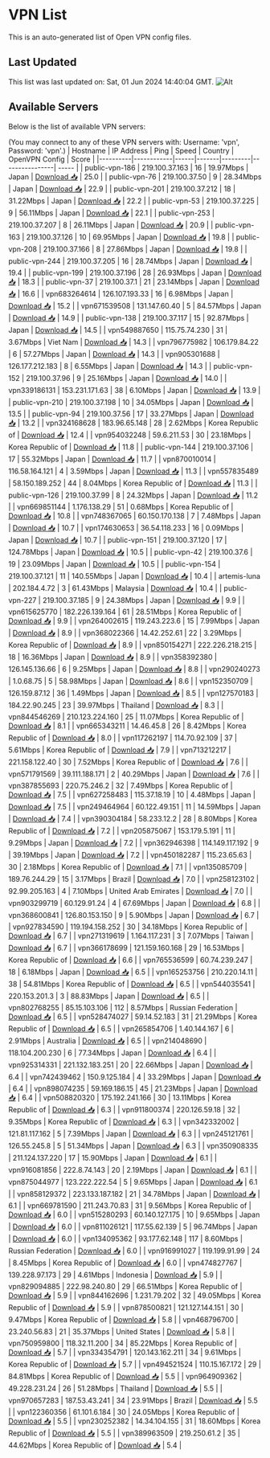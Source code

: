 # VPN List

This is an auto-generated list of Open VPN config files.

## Last Updated

This list was last updated on: Sat, 01 Jun 2024 14:40:04 GMT.
![Alt](https://repobeats.axiom.co/api/embed/186b98318ef1479477931607c1ad7d823f12451f.svg "Repobeats analytics image")

## Available Servers

Below is the list of available VPN servers:

(You may connect to any of these VPN servers with: Username: 'vpn', Password: 'vpn'.)
| Hostname | IP Address | Ping | Speed | Country | OpenVPN Config | Score |
|----------|------------|------|-------|---------|----------------| ----- |
| public-vpn-186 | 219.100.37.163 | 16 | 19.97Mbps | Japan | [Download 📥](./configs/server_0_JP.ovpn) | 25.0 |
| public-vpn-76 | 219.100.37.50 | 9 | 28.34Mbps | Japan | [Download 📥](./configs/server_1_JP.ovpn) | 22.9 |
| public-vpn-201 | 219.100.37.212 | 18 | 31.22Mbps | Japan | [Download 📥](./configs/server_2_JP.ovpn) | 22.2 |
| public-vpn-53 | 219.100.37.225 | 9 | 56.11Mbps | Japan | [Download 📥](./configs/server_3_JP.ovpn) | 22.1 |
| public-vpn-253 | 219.100.37.207 | 8 | 26.11Mbps | Japan | [Download 📥](./configs/server_4_JP.ovpn) | 20.9 |
| public-vpn-163 | 219.100.37.126 | 10 | 69.95Mbps | Japan | [Download 📥](./configs/server_5_JP.ovpn) | 19.8 |
| public-vpn-208 | 219.100.37.166 | 8 | 27.86Mbps | Japan | [Download 📥](./configs/server_6_JP.ovpn) | 19.8 |
| public-vpn-244 | 219.100.37.205 | 16 | 28.74Mbps | Japan | [Download 📥](./configs/server_7_JP.ovpn) | 19.4 |
| public-vpn-199 | 219.100.37.196 | 28 | 26.93Mbps | Japan | [Download 📥](./configs/server_8_JP.ovpn) | 18.3 |
| public-vpn-37 | 219.100.37.1 | 21 | 23.14Mbps | Japan | [Download 📥](./configs/server_9_JP.ovpn) | 16.6 |
| vpn683264614 | 126.107.193.33 | 16 | 6.98Mbps | Japan | [Download 📥](./configs/server_10_JP.ovpn) | 15.2 |
| vpn671539508 | 131.147.60.40 | 5 | 84.57Mbps | Japan | [Download 📥](./configs/server_11_JP.ovpn) | 14.9 |
| public-vpn-138 | 219.100.37.117 | 15 | 92.87Mbps | Japan | [Download 📥](./configs/server_12_JP.ovpn) | 14.5 |
| vpn549887650 | 115.75.74.230 | 31 | 3.67Mbps | Viet Nam | [Download 📥](./configs/server_13_VN.ovpn) | 14.3 |
| vpn796775982 | 106.179.84.22 | 6 | 57.27Mbps | Japan | [Download 📥](./configs/server_14_JP.ovpn) | 14.3 |
| vpn905301688 | 126.177.212.183 | 8 | 6.55Mbps | Japan | [Download 📥](./configs/server_15_JP.ovpn) | 14.3 |
| public-vpn-152 | 219.100.37.96 | 9 | 25.16Mbps | Japan | [Download 📥](./configs/server_16_JP.ovpn) | 14.0 |
| vpn339186131 | 153.231.171.63 | 38 | 6.10Mbps | Japan | [Download 📥](./configs/server_17_JP.ovpn) | 13.9 |
| public-vpn-210 | 219.100.37.198 | 10 | 34.05Mbps | Japan | [Download 📥](./configs/server_18_JP.ovpn) | 13.5 |
| public-vpn-94 | 219.100.37.56 | 17 | 33.27Mbps | Japan | [Download 📥](./configs/server_19_JP.ovpn) | 13.2 |
| vpn324168628 | 183.96.65.148 | 28 | 2.62Mbps | Korea Republic of | [Download 📥](./configs/server_20_KR.ovpn) | 12.4 |
| vpn954032248 | 59.6.211.53 | 30 | 23.18Mbps | Korea Republic of | [Download 📥](./configs/server_21_KR.ovpn) | 11.8 |
| public-vpn-144 | 219.100.37.106 | 17 | 55.32Mbps | Japan | [Download 📥](./configs/server_22_JP.ovpn) | 11.7 |
| vpn870010014 | 116.58.164.121 | 4 | 3.59Mbps | Japan | [Download 📥](./configs/server_23_JP.ovpn) | 11.3 |
| vpn557835489 | 58.150.189.252 | 44 | 8.04Mbps | Korea Republic of | [Download 📥](./configs/server_24_KR.ovpn) | 11.3 |
| public-vpn-126 | 219.100.37.99 | 8 | 24.32Mbps | Japan | [Download 📥](./configs/server_25_JP.ovpn) | 11.2 |
| vpn669851144 | 1.176.138.29 | 51 | 0.68Mbps | Korea Republic of | [Download 📥](./configs/server_26_KR.ovpn) | 10.8 |
| vpn748367065 | 60.150.170.138 | 7 | 7.48Mbps | Japan | [Download 📥](./configs/server_27_JP.ovpn) | 10.7 |
| vpn174630653 | 36.54.118.233 | 16 | 0.09Mbps | Japan | [Download 📥](./configs/server_28_JP.ovpn) | 10.7 |
| public-vpn-151 | 219.100.37.120 | 17 | 124.78Mbps | Japan | [Download 📥](./configs/server_29_JP.ovpn) | 10.5 |
| public-vpn-42 | 219.100.37.6 | 19 | 23.09Mbps | Japan | [Download 📥](./configs/server_30_JP.ovpn) | 10.5 |
| public-vpn-154 | 219.100.37.121 | 11 | 140.55Mbps | Japan | [Download 📥](./configs/server_31_JP.ovpn) | 10.4 |
| artemis-luna | 202.184.4.72 | 3 | 61.43Mbps | Malaysia | [Download 📥](./configs/server_32_MY.ovpn) | 10.4 |
| public-vpn-227 | 219.100.37.185 | 9 | 24.38Mbps | Japan | [Download 📥](./configs/server_33_JP.ovpn) | 9.9 |
| vpn615625770 | 182.226.139.164 | 61 | 28.51Mbps | Korea Republic of | [Download 📥](./configs/server_34_KR.ovpn) | 9.9 |
| vpn264002615 | 119.243.223.6 | 15 | 7.99Mbps | Japan | [Download 📥](./configs/server_35_JP.ovpn) | 8.9 |
| vpn368022366 | 14.42.252.61 | 22 | 3.29Mbps | Korea Republic of | [Download 📥](./configs/server_36_KR.ovpn) | 8.9 |
| vpn850154271 | 222.226.218.215 | 18 | 16.36Mbps | Japan | [Download 📥](./configs/server_37_JP.ovpn) | 8.9 |
| vpn358392380 | 126.145.136.66 | 6 | 9.25Mbps | Japan | [Download 📥](./configs/server_38_JP.ovpn) | 8.8 |
| vpn290240273 | 1.0.68.75 | 5 | 58.98Mbps | Japan | [Download 📥](./configs/server_39_JP.ovpn) | 8.6 |
| vpn152350709 | 126.159.87.12 | 36 | 1.49Mbps | Japan | [Download 📥](./configs/server_40_JP.ovpn) | 8.5 |
| vpn127570183 | 184.22.90.245 | 23 | 39.97Mbps | Thailand | [Download 📥](./configs/server_41_TH.ovpn) | 8.3 |
| vpn844546269 | 210.123.224.160 | 25 | 11.07Mbps | Korea Republic of | [Download 📥](./configs/server_42_KR.ovpn) | 8.1 |
| vpn665343211 | 14.46.45.8 | 26 | 8.42Mbps | Korea Republic of | [Download 📥](./configs/server_43_KR.ovpn) | 8.0 |
| vpn117262197 | 114.70.92.109 | 37 | 5.61Mbps | Korea Republic of | [Download 📥](./configs/server_44_KR.ovpn) | 7.9 |
| vpn713212217 | 221.158.122.40 | 30 | 7.52Mbps | Korea Republic of | [Download 📥](./configs/server_45_KR.ovpn) | 7.6 |
| vpn571791569 | 39.111.188.171 | 2 | 40.29Mbps | Japan | [Download 📥](./configs/server_46_JP.ovpn) | 7.6 |
| vpn387855693 | 220.75.246.2 | 32 | 7.49Mbps | Korea Republic of | [Download 📥](./configs/server_47_KR.ovpn) | 7.5 |
| vpn627258483 | 115.37.18.19 | 10 | 4.48Mbps | Japan | [Download 📥](./configs/server_48_JP.ovpn) | 7.5 |
| vpn249464964 | 60.122.49.151 | 11 | 14.59Mbps | Japan | [Download 📥](./configs/server_49_JP.ovpn) | 7.4 |
| vpn390304184 | 58.233.12.2 | 28 | 8.80Mbps | Korea Republic of | [Download 📥](./configs/server_50_KR.ovpn) | 7.2 |
| vpn205875067 | 153.179.5.191 | 11 | 9.29Mbps | Japan | [Download 📥](./configs/server_51_JP.ovpn) | 7.2 |
| vpn362946398 | 114.149.117.192 | 9 | 39.19Mbps | Japan | [Download 📥](./configs/server_52_JP.ovpn) | 7.2 |
| vpn450182287 | 115.23.65.63 | 30 | 2.18Mbps | Korea Republic of | [Download 📥](./configs/server_53_KR.ovpn) | 7.1 |
| vpn135085709 | 189.76.244.29 | 15 | 3.17Mbps | Brazil | [Download 📥](./configs/server_54_BR.ovpn) | 7.0 |
| vpn258123102 | 92.99.205.163 | 4 | 7.10Mbps | United Arab Emirates | [Download 📥](./configs/server_55_AE.ovpn) | 7.0 |
| vpn903299719 | 60.129.91.24 | 4 | 67.69Mbps | Japan | [Download 📥](./configs/server_56_JP.ovpn) | 6.8 |
| vpn368600841 | 126.80.153.150 | 9 | 5.90Mbps | Japan | [Download 📥](./configs/server_57_JP.ovpn) | 6.7 |
| vpn927834590 | 119.194.158.252 | 30 | 34.18Mbps | Korea Republic of | [Download 📥](./configs/server_58_KR.ovpn) | 6.7 |
| vpn271319619 | 1.164.117.231 | 3 | 7.07Mbps | Taiwan | [Download 📥](./configs/server_59_TW.ovpn) | 6.7 |
| vpn366178699 | 121.159.160.168 | 29 | 16.53Mbps | Korea Republic of | [Download 📥](./configs/server_60_KR.ovpn) | 6.6 |
| vpn765536599 | 60.74.239.247 | 18 | 6.18Mbps | Japan | [Download 📥](./configs/server_61_JP.ovpn) | 6.5 |
| vpn165253756 | 210.220.14.11 | 38 | 54.81Mbps | Korea Republic of | [Download 📥](./configs/server_62_KR.ovpn) | 6.5 |
| vpn544035541 | 220.153.201.3 | 3 | 88.83Mbps | Japan | [Download 📥](./configs/server_63_JP.ovpn) | 6.5 |
| vpn802768255 | 85.15.103.106 | 112 | 8.57Mbps | Russian Federation | [Download 📥](./configs/server_64_RU.ovpn) | 6.5 |
| vpn528474027 | 59.14.52.183 | 31 | 21.29Mbps | Korea Republic of | [Download 📥](./configs/server_65_KR.ovpn) | 6.5 |
| vpn265854706 | 1.40.144.167 | 6 | 2.91Mbps | Australia | [Download 📥](./configs/server_66_AU.ovpn) | 6.5 |
| vpn214048690 | 118.104.200.230 | 6 | 77.34Mbps | Japan | [Download 📥](./configs/server_67_JP.ovpn) | 6.4 |
| vpn925314331 | 221.132.183.251 | 20 | 22.66Mbps | Japan | [Download 📥](./configs/server_68_JP.ovpn) | 6.4 |
| vpn742439462 | 150.9.125.184 | 4 | 33.29Mbps | Japan | [Download 📥](./configs/server_69_JP.ovpn) | 6.4 |
| vpn898074235 | 59.169.186.15 | 45 | 21.23Mbps | Japan | [Download 📥](./configs/server_70_JP.ovpn) | 6.4 |
| vpn508820320 | 175.192.241.166 | 30 | 13.11Mbps | Korea Republic of | [Download 📥](./configs/server_71_KR.ovpn) | 6.3 |
| vpn911800374 | 220.126.59.18 | 32 | 9.35Mbps | Korea Republic of | [Download 📥](./configs/server_72_KR.ovpn) | 6.3 |
| vpn342332002 | 121.81.117.162 | 5 | 7.39Mbps | Japan | [Download 📥](./configs/server_73_JP.ovpn) | 6.3 |
| vpn245121761 | 126.55.245.8 | 5 | 51.34Mbps | Japan | [Download 📥](./configs/server_74_JP.ovpn) | 6.3 |
| vpn350908335 | 211.124.137.220 | 17 | 15.90Mbps | Japan | [Download 📥](./configs/server_75_JP.ovpn) | 6.1 |
| vpn916081856 | 222.8.74.143 | 20 | 2.19Mbps | Japan | [Download 📥](./configs/server_76_JP.ovpn) | 6.1 |
| vpn875044977 | 123.222.222.54 | 5 | 9.65Mbps | Japan | [Download 📥](./configs/server_77_JP.ovpn) | 6.1 |
| vpn858129372 | 223.133.187.182 | 21 | 34.78Mbps | Japan | [Download 📥](./configs/server_78_JP.ovpn) | 6.1 |
| vpn669781590 | 211.243.70.83 | 31 | 9.56Mbps | Korea Republic of | [Download 📥](./configs/server_79_KR.ovpn) | 6.0 |
| vpn515280293 | 60.140.127.175 | 10 | 9.65Mbps | Japan | [Download 📥](./configs/server_80_JP.ovpn) | 6.0 |
| vpn811026121 | 117.55.62.139 | 5 | 96.74Mbps | Japan | [Download 📥](./configs/server_81_JP.ovpn) | 6.0 |
| vpn134095362 | 93.177.62.148 | 117 | 8.60Mbps | Russian Federation | [Download 📥](./configs/server_82_RU.ovpn) | 6.0 |
| vpn916991027 | 119.199.91.99 | 24 | 8.45Mbps | Korea Republic of | [Download 📥](./configs/server_83_KR.ovpn) | 6.0 |
| vpn474827767 | 139.228.97.173 | 29 | 4.61Mbps | Indonesia | [Download 📥](./configs/server_84_ID.ovpn) | 5.9 |
| vpn829094885 | 222.98.240.80 | 29 | 66.51Mbps | Korea Republic of | [Download 📥](./configs/server_85_KR.ovpn) | 5.9 |
| vpn844162696 | 1.231.79.202 | 32 | 49.05Mbps | Korea Republic of | [Download 📥](./configs/server_86_KR.ovpn) | 5.9 |
| vpn878500821 | 121.127.144.151 | 30 | 9.47Mbps | Korea Republic of | [Download 📥](./configs/server_87_KR.ovpn) | 5.8 |
| vpn468796700 | 23.240.56.83 | 21 | 35.37Mbps | United States | [Download 📥](./configs/server_88_US.ovpn) | 5.8 |
| vpn750959800 | 118.32.11.200 | 34 | 85.22Mbps | Korea Republic of | [Download 📥](./configs/server_89_KR.ovpn) | 5.7 |
| vpn334354791 | 120.143.162.211 | 34 | 9.61Mbps | Korea Republic of | [Download 📥](./configs/server_90_KR.ovpn) | 5.7 |
| vpn494521524 | 110.15.167.172 | 29 | 84.81Mbps | Korea Republic of | [Download 📥](./configs/server_91_KR.ovpn) | 5.5 |
| vpn964909362 | 49.228.231.24 | 26 | 51.28Mbps | Thailand | [Download 📥](./configs/server_92_TH.ovpn) | 5.5 |
| vpn970657283 | 187.53.43.241 | 34 | 23.91Mbps | Brazil | [Download 📥](./configs/server_93_BR.ovpn) | 5.5 |
| vpn122360356 | 61.101.6.184 | 30 | 24.05Mbps | Korea Republic of | [Download 📥](./configs/server_94_KR.ovpn) | 5.5 |
| vpn230252382 | 14.34.104.155 | 31 | 18.60Mbps | Korea Republic of | [Download 📥](./configs/server_95_KR.ovpn) | 5.5 |
| vpn389963509 | 219.250.61.2 | 35 | 44.62Mbps | Korea Republic of | [Download 📥](./configs/server_96_KR.ovpn) | 5.4 |
